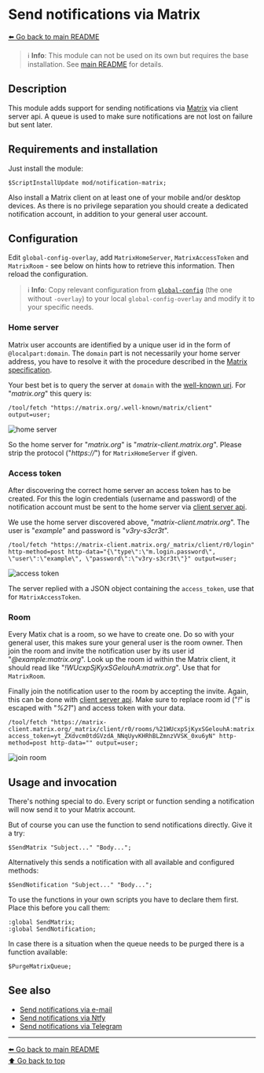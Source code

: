 Send notifications via Matrix
=============================

[⬅️ Go back to main README](../../README.md)

> ℹ️️ **Info**: This module can not be used on its own but requires the base
> installation. See [main README](../../README.md) for details.

Description
-----------

This module adds support for sending notifications via
[Matrix](https://matrix.org/) via client server api. A queue is used to
make sure notifications are not lost on failure but sent later.

Requirements and installation
-----------------------------

Just install the module:

    $ScriptInstallUpdate mod/notification-matrix;

Also install a Matrix client on at least one of your mobile and/or desktop
devices. As there is no privilege separation you should create a dedicated
notification account, in addition to your general user account.

Configuration
-------------

Edit `global-config-overlay`, add `MatrixHomeServer`, `MatrixAccessToken` and
`MatrixRoom` - see below on hints how to retrieve this information. Then
reload the configuration.

> ℹ️ **Info**: Copy relevant configuration from
> [`global-config`](../../global-config.rsc) (the one without `-overlay`) to
> your local `global-config-overlay` and modify it to your specific needs.

### Home server

Matrix user accounts are identified by a unique user id in the form of
`@localpart:domain`. The `domain` part is not necessarily your home server
address, you have to resolve it with the procedure described in the
[Matrix specification](https://spec.matrix.org/latest/client-server-api/#server-discovery).

Your best bet is to query the server at `domain` with the
[well-known uri](https://spec.matrix.org/latest/client-server-api/#well-known-uri).
For "*matrix.org*" this query is:

    /tool/fetch "https://matrix.org/.well-known/matrix/client" output=user;

![home server](notification-matrix.d/01-home-server.avif)

So the home server for "*matrix.org*" is "*matrix-client.matrix.org*".
Please strip the protocol ("*https://*") for `MatrixHomeServer` if given.

### Access token

After discovering the correct home server an access token has to be created.
For this the login credentials (username and password) of the notification
account must be sent to the home server via
[client server api](https://matrix.org/docs/guides/client-server-api#login).

We use the home server discovered above, "*matrix-client.matrix.org*".
The user is "*example*" and password is "*v3ry-s3cr3t*".

    /tool/fetch "https://matrix-client.matrix.org/_matrix/client/r0/login" http-method=post http-data="{\"type\":\"m.login.password\", \"user\":\"example\", \"password\":\"v3ry-s3cr3t\"}" output=user;

![access token](notification-matrix.d/02-access-token.avif)

The server replied with a JSON object containing the `access_token`, use that
for `MatrixAccessToken`.

### Room

Every Matix chat is a room, so we have to create one. Do so with your general
user, this makes sure your general user is the room owner. Then join the room
and invite the notification user by its user id "*@example:matrix.org*". Look
up the room id within the Matrix client, it should read like
"*!WUcxpSjKyxSGelouhA:matrix.org*". Use that for `MatrixRoom`.

Finally join the notification user to the room by accepting the invite. Again,
this can be done with 
[client server api](https://matrix.org/docs/guides/client-server-api#joining-a-room-via-an-invite).
Make sure to replace room id ("*!*" is escaped with "*%21*") and access token
with your data.

    /tool/fetch "https://matrix-client.matrix.org/_matrix/client/r0/rooms/%21WUcxpSjKyxSGelouhA:matrix.org/join?access_token=yt_ZXdvcm0tdGVzdA_NNqUyvKHRhBLZmnzVVSK_0xu6yN" http-method=post http-data="" output=user;

![join room](notification-matrix.d/03-join-room.avif)

Usage and invocation
--------------------

There's nothing special to do. Every script or function sending a notification
will now send it to your Matrix account.

But of course you can use the function to send notifications directly. Give
it a try:

    $SendMatrix "Subject..." "Body...";

Alternatively this sends a notification with all available and configured
methods:

    $SendNotification "Subject..." "Body...";

To use the functions in your own scripts you have to declare them first.
Place this before you call them:

    :global SendMatrix;
    :global SendNotification;

In case there is a situation when the queue needs to be purged there is a
function available:

    $PurgeMatrixQueue;

See also
--------

* [Send notifications via e-mail](notification-email.md)
* [Send notifications via Ntfy](notification-ntfy.md)
* [Send notifications via Telegram](notification-telegram.md)

---
[⬅️ Go back to main README](../../README.md)  
[⬆️ Go back to top](#top)
